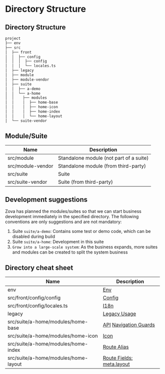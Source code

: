 # Directory Structure

## Directory Structure

```bash
project
├── env
├── src
│  ├── front
│  │  ├── config
│  │  │  ├── config
│  │  │  └── locales.ts
│  ├── legacy
│  ├── module
│  ├── module-vendor
│  ├── suite
│  │  ├── a-demo
│  │  └── a-home
│  │    ├── modules
│  │    │  ├── home-base
│  │    │  ├── home-icon
│  │    │  ├── home-index
│  │    │  └── home-layout
│  └── suite-vendor
```

## Module/Suite

| Name              | Description                             |
| ----------------- | --------------------------------------- |
| src/module        | Standalone module (not part of a suite) |
| src/module-vendor | Standalone module (from third-party)    |
| src/suite         | Suite                                   |
| src/suite-vendor  | Suite (from third-party)                |

## Development suggestions

Zova has planned the modules/suites so that we can start business development immediately in the specified directory. The following conventions are only suggestions and are not mandatory:

1. Suite `suite/a-demo`: Contains some test or demo code, which can be disabled during build
2. Suite `suite/a-home`: Development in this suite
3. `Grow into a large-scale system`: As the business expands, more suites and modules can be created to split the system business

## Directory cheat sheet

| Name                                 | Description                                                                                                   |
| ------------------------------------ | ------------------------------------------------------------------------------------------------------------- |
| env                                  | [Env](../../techniques/env/introduction.md)                                                                   |
| src/front/config/config              | [Config](../../techniques/config/introduction.md)                                                             |
| src/front/config/locales.ts          | [I18n](../scope/locale.md)                                                                                    |
| legacy                               | [Legacy Usage](../../vue/legacy.md)                                                                           |
| src/suite/a-home/modules/home-base   | [API](../../techniques/api/introduction.md) [Navigation Guards](../../techniques/router/navigation-guards.md) |
| src/suite/a-home/modules/home-icon   | [Icon](../../techniques/icon/icon-engine.md)                                                                  |
| src/suite/a-home/modules/home-index  | [Route Alias](../../techniques/router/route-alias.md)                                                         |
| src/suite/a-home/modules/home-layout | [Route Fields: meta.layout](../../techniques/router/route-fields.md#meta-layout)                              |
